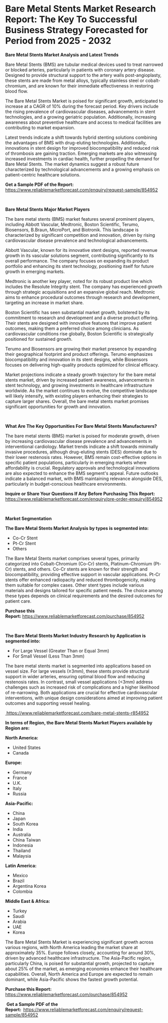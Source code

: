 <p><h1>Bare Metal Stents Market Research Report: The Key To Successful Business Strategy Forecasted for Period from 2025 - 2032</h1></p><p><strong>Bare Metal Stents Market Analysis and Latest Trends</strong></p>
<p><p>Bare Metal Stents (BMS) are tubular medical devices used to treat narrowed or blocked arteries, particularly in patients with coronary artery disease. Designed to provide structural support to the artery walls post-angioplasty, these stents are made from metal alloys, typically stainless steel or cobalt-chromium, and are known for their immediate effectiveness in restoring blood flow.</p><p>The Bare Metal Stents Market is poised for significant growth, anticipated to increase at a CAGR of 10% during the forecast period. Key drivers include the rising prevalence of cardiovascular diseases, advancements in stent technologies, and a growing geriatric population. Additionally, increasing awareness about preventive healthcare and access to medical facilities are contributing to market expansion.</p><p>Latest trends indicate a shift towards hybrid stenting solutions combining the advantages of BMS with drug-eluting technologies. Additionally, innovations in stent design for improved biocompatibility and reduced risk of thrombosis are gaining traction. Emerging markets are also witnessing increased investments in cardiac health, further propelling the demand for Bare Metal Stents. The market dynamics suggest a robust future characterized by technological advancements and a growing emphasis on patient-centric healthcare solutions.</p></p>
<p><strong>Get a Sample PDF of the Report:&nbsp;</strong> <a href="https://www.reliablemarketforecast.com/enquiry/request-sample/854952?utm_campaign=2723&utm_medium=2&utm_source=Github&utm_content=ia&utm_term=13042025&utm_id=bare-metal-stents">https://www.reliablemarketforecast.com/enquiry/request-sample/854952</a></p>
<p>&nbsp;</p>
<p><strong>Bare Metal Stents Major Market Players</strong></p>
<p><p>The bare metal stents (BMS) market features several prominent players, including Abbott Vascular, Medtronic, Boston Scientific, Terumo, Biosensors, B.Braun, MicroPort, and Biotronik. This landscape is characterized by significant competition and innovation, driven by rising cardiovascular disease prevalence and technological advancements.</p><p>Abbott Vascular, known for its innovative stent designs, reported revenue growth in its vascular solutions segment, contributing significantly to its overall performance. The company focuses on expanding its product portfolio and enhancing its stent technology, positioning itself for future growth in emerging markets.</p><p>Medtronic is another key player, noted for its robust product line which includes the Resolute Integrity stent. The company has experienced growth through strategic acquisitions and an expansive global reach. Medtronic aims to enhance procedural outcomes through research and development, targeting an increase in market share.</p><p>Boston Scientific has seen substantial market growth, bolstered by its commitment to research and development and a diverse product offering. Their stents are designed with innovative features that improve patient outcomes, making them a preferred choice among clinicians. As cardiovascular conditions rise globally, Boston Scientific is strategically positioned for sustained growth.</p><p>Terumo and Biosensors are growing their market presence by expanding their geographical footprint and product offerings. Terumo emphasizes biocompatibility and innovation in its stent designs, while Biosensors focuses on delivering high-quality products optimized for clinical efficacy.</p><p>Market projections indicate a steady growth trajectory for the bare metal stents market, driven by increased patient awareness, advancements in stent technology, and growing investments in healthcare infrastructure worldwide. As the market continues to evolve, the competitive landscape will likely intensify, with existing players enhancing their strategies to capture larger shares. Overall, the bare metal stents market promises significant opportunities for growth and innovation.</p></p>
<p>&nbsp;</p>
<p><strong>What Are The Key Opportunities For Bare Metal Stents Manufacturers?</strong></p>
<p><p>The bare metal stents (BMS) market is poised for moderate growth, driven by increasing cardiovascular disease prevalence and advancements in interventional cardiology. Market trends indicate a shift towards minimally invasive procedures, although drug-eluting stents (DES) dominate due to their lower restenosis rates. However, BMS remain cost-effective options in specific patient populations, particularly in emerging markets where affordability is crucial. Regulatory approvals and technological innovations are also expected to enhance the BMS segment's appeal. Future outlooks indicate a balanced market, with BMS maintaining relevance alongside DES, particularly in budget-conscious healthcare environments.</p></p>
<p><strong>Inquire or Share Your Questions If Any Before Purchasing This Report:</strong> <a href="https://www.reliablemarketforecast.com/enquiry/pre-order-enquiry/854952?utm_campaign=2723&utm_medium=2&utm_source=Github&utm_content=ia&utm_term=13042025&utm_id=bare-metal-stents">https://www.reliablemarketforecast.com/enquiry/pre-order-enquiry/854952</a></p>
<p>&nbsp;</p>
<p><strong>Market Segmentation</strong></p>
<p><strong>The Bare Metal Stents Market Analysis by types is segmented into:</strong></p>
<p><ul><li>Co-Cr Stent</li><li>Pt-Cr Stent</li><li>Others</li></ul></p>
<p><p>The Bare Metal Stents market comprises several types, primarily categorized into Cobalt-Chromium (Co-Cr) stents, Platinum-Chromium (Pt-Cr) stents, and others. Co-Cr stents are known for their strength and biocompatibility, providing effective support in vascular applications. Pt-Cr stents offer enhanced radiopacity and reduced thrombogenicity, making them suitable for complex cases. Other stent types include various materials and designs tailored for specific patient needs. The choice among these types depends on clinical requirements and the desired outcomes for patient care.</p></p>
<p><strong>Purchase this Report:&nbsp;</strong><a href="https://www.reliablemarketforecast.com/purchase/854952?utm_campaign=2723&utm_medium=2&utm_source=Github&utm_content=ia&utm_term=13042025&utm_id=bare-metal-stents">https://www.reliablemarketforecast.com/purchase/854952</a></p>
<p>&nbsp;</p>
<p><strong>The Bare Metal Stents Market Industry Research by Application is segmented into:</strong></p>
<p><ul><li>For Large Vessel (Greater Than or Equal 3mm)</li><li>For Small Vessel (Less Than 3mm)</li></ul></p>
<p><p>The bare metal stents market is segmented into applications based on vessel size. For large vessels (≥3mm), these stents provide structural support in wider arteries, ensuring optimal blood flow and reducing restenosis rates. In contrast, small vessel applications (<3mm) address challenges such as increased risk of complications and a higher likelihood of re-narrowing. Both applications are crucial for effective cardiovascular interventions, with unique design considerations aimed at improving patient outcomes and supporting vessel healing.</p></p>
<p><a href="https://www.reliablemarketforecast.com/bare-metal-stents-r854952?utm_campaign=2723&utm_medium=2&utm_source=Github&utm_content=ia&utm_term=13042025&utm_id=bare-metal-stents">&nbsp;https://www.reliablemarketforecast.com/bare-metal-stents-r854952</a></p>
<p><strong>In terms of Region, the Bare Metal Stents Market Players available by Region are:</strong></p>
<p>
    <p> <strong> North America: </strong>
        <ul>
            <li>United States</li>
            <li>Canada</li>
        </ul>
        </p> 
    <p> <strong> Europe: </strong>
        <ul>
            <li>Germany</li>
            <li>France</li>
            <li>U.K.</li>
            <li>Italy</li>
            <li>Russia</li>
        </ul>
        </p> 
    <p> <strong> Asia-Pacific: </strong>
        <ul>
            <li>China</li>
            <li>Japan</li>
            <li>South Korea</li>
            <li>India</li>
            <li>Australia</li>
            <li>China Taiwan</li>
            <li>Indonesia</li>
            <li>Thailand</li>
            <li>Malaysia</li>
        </ul>
        </p> 
    <p> <strong> Latin America: </strong>
        <ul>
            <li>Mexico</li>
            <li>Brazil</li>
            <li>Argentina Korea</li>
            <li>Colombia</li>
        </ul>
        </p> 
    <p> <strong> Middle East & Africa: </strong>
        <ul>
            <li>Turkey</li>
            <li>Saudi</li>
            <li>Arabia</li>
            <li>UAE</li>
            <li>Korea</li>
        </ul>
    </p>
    </p>
<p><p>The Bare Metal Stents Market is experiencing significant growth across various regions, with North America leading the market share at approximately 35%. Europe follows closely, accounting for around 30%, driven by advanced healthcare infrastructure. The Asia-Pacific region, particularly China, is poised for substantial growth, projected to capture about 25% of the market, as emerging economies enhance their healthcare capabilities. Overall, North America and Europe are expected to remain dominant, while Asia-Pacific shows the fastest growth potential.</p></p>
<p><strong>Purchase this Report: </strong><a href="https://www.reliablemarketforecast.com/purchase/854952?utm_campaign=2723&utm_medium=2&utm_source=Github&utm_content=ia&utm_term=13042025&utm_id=bare-metal-stents">https://www.reliablemarketforecast.com/purchase/854952</a></p>
<p>&nbsp;<strong>Get a Sample PDF of the Report:&nbsp;&nbsp;</strong><a href="https://www.reliablemarketforecast.com/enquiry/request-sample/854952?utm_campaign=2723&utm_medium=2&utm_source=Github&utm_content=ia&utm_term=13042025&utm_id=bare-metal-stents">https://www.reliablemarketforecast.com/enquiry/request-sample/854952</a></p>
<p><strong></strong></p>
<p><p></p><p></p><p></p></p>